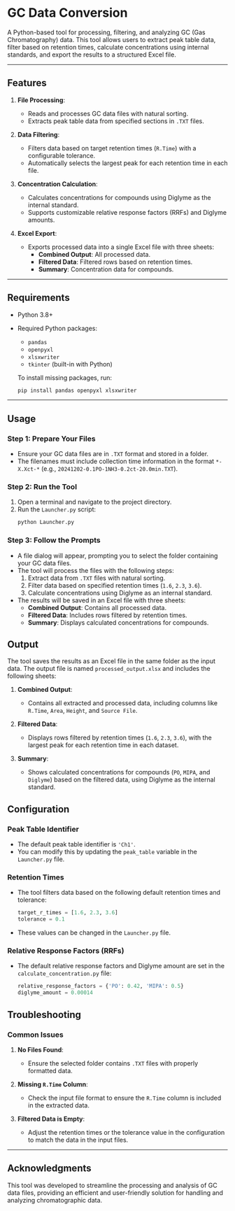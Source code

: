 # **GC Data Conversion**

A Python-based tool for processing, filtering, and analyzing GC (Gas Chromatography) data. This tool allows users to extract peak table data, filter based on retention times, calculate concentrations using internal standards, and export the results to a structured Excel file.

---

## **Features**

1. **File Processing**:
   - Reads and processes GC data files with natural sorting.
   - Extracts peak table data from specified sections in `.TXT` files.

2. **Data Filtering**:
   - Filters data based on target retention times (`R.Time`) with a configurable tolerance.
   - Automatically selects the largest peak for each retention time in each file.

3. **Concentration Calculation**:
   - Calculates concentrations for compounds using Diglyme as the internal standard.
   - Supports customizable relative response factors (RRFs) and Diglyme amounts.

4. **Excel Export**:
   - Exports processed data into a single Excel file with three sheets:
     - **Combined Output**: All processed data.
     - **Filtered Data**: Filtered rows based on retention times.
     - **Summary**: Concentration data for compounds.

---

## **Requirements**

- Python 3.8+
- Required Python packages:
  - `pandas`
  - `openpyxl`
  - `xlsxwriter`
  - `tkinter` (built-in with Python)

   To install missing packages, run:
   ```bash
   pip install pandas openpyxl xlsxwriter

---

## **Usage**
### **Step 1: Prepare Your Files**
- Ensure your GC data files are in `.TXT` format and stored in a folder.
- The filenames must include collection time information in the format `*-X.Xct-*` (e.g., `20241202-0.1PO-1NH3-0.2ct-20.0min.TXT`).

### **Step 2: Run the Tool**
1. Open a terminal and navigate to the project directory.
2. Run the `Launcher.py` script:
   ```bash
   python Launcher.py

### **Step 3: Follow the Prompts**
- A file dialog will appear, prompting you to select the folder containing your GC data files.
- The tool will process the files with the following steps:
  1. Extract data from `.TXT` files with natural sorting.
  2. Filter data based on specified retention times (`1.6`, `2.3`, `3.6`).
  3. Calculate concentrations using Diglyme as an internal standard.
- The results will be saved in an Excel file with three sheets:
  - **Combined Output**: Contains all processed data.
  - **Filtered Data**: Includes rows filtered by retention times.
  - **Summary**: Displays calculated concentrations for compounds.

## **Output**

The tool saves the results as an Excel file in the same folder as the input data. The output file is named `processed_output.xlsx` and includes the following sheets:

1. **Combined Output**:
   - Contains all extracted and processed data, including columns like `R.Time`, `Area`, `Height`, and `Source File`.

2. **Filtered Data**:
   - Displays rows filtered by retention times (`1.6`, `2.3`, `3.6`), with the largest peak for each retention time in each dataset.

3. **Summary**:
   - Shows calculated concentrations for compounds (`PO`, `MIPA`, and `Diglyme`) based on the filtered data, using Diglyme as the internal standard.

## **Configuration**

### **Peak Table Identifier**
- The default peak table identifier is `'Ch1'`.
- You can modify this by updating the `peak_table` variable in the `Launcher.py` file.

### **Retention Times**
- The tool filters data based on the following default retention times and tolerance:
  ```python
  target_r_times = [1.6, 2.3, 3.6]
  tolerance = 0.1

- These values can be changed in the `Launcher.py` file.

### **Relative Response Factors (RRFs)**
- The default relative response factors and Diglyme amount are set in the `calculate_concentration.py` file:
  ```python
  relative_response_factors = {'PO': 0.42, 'MIPA': 0.5}
  diglyme_amount = 0.00014

## **Troubleshooting**

### **Common Issues**

1. **No Files Found**:
   - Ensure the selected folder contains `.TXT` files with properly formatted data.

2. **Missing `R.Time` Column**:
   - Check the input file format to ensure the `R.Time` column is included in the extracted data.

3. **Filtered Data is Empty**:
   - Adjust the retention times or the tolerance value in the configuration to match the data in the input files.

---

## **Acknowledgments**

This tool was developed to streamline the processing and analysis of GC data files, providing an efficient and user-friendly solution for handling and analyzing chromatographic data.
